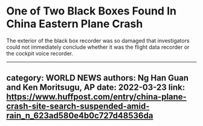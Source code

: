 # One of Two Black Boxes Found In China Eastern Plane Crash

The exterior of the black box recorder was so damaged that investigators could not immediately conclude whether it was the flight data recorder or the cockpit voice recorder.

---
category: WORLD NEWS
authors: Ng Han Guan and Ken Moritsugu, AP
date: 2022-03-23
link: https://www.huffpost.com/entry/china-plane-crash-site-search-suspended-amid-rain_n_623ad580e4b0c727d48536da
---
